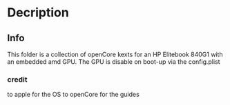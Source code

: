 # Decription

## Info

This folder is a collection of openCore kexts for an HP Elitebook 840G1 with an embedded amd GPU. 
The GPU is disable on boot-up via the config.plist 

### credit

to apple for the OS
to openCore for the guides
